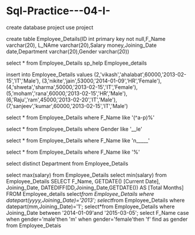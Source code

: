 # Sql-Practice---04-I-

create database project
use project

create table Employee_Details(ID int primary key not null,F_Name varchar(20),
L_NAme varchar(20),Salary money,Joining_Date date,Department varchar(20),Gender varchar(20))

select * from Employee_Details
sp_help Employee_details


insert into Employee_Details values
(2,'vikash','ahalabat',60000,'2013-02-15','IT','Male'),
(3,'nikite','jain',53000,'2014-01-09','HR','Female'),
(4,'shweta','sharma',50000,'2013-02-15','IT','Female'),
(5,'moham','rana',60000,'2013-02-15','HR','Male'),
(6,'Raju','ram',45000,'2013-02-20','IT','Male'),
(7,'sanjeev','kumar',60000,'2013-02-15','IT','Male')


select * from Employee_Details where F_Name like '(^a-p)%'

select * from Employee_Details where Gender like '__le'

select * from Employee_Details where F_Name like 'n_____'

select * from Employee_Details where F_Name like '%'

select distinct Department from Employee_Details 

select max(salary) from Employee_Details 
select min(salary) from Employee_Details 
SELECT F_Name, GETDATE() [Current Date], Joining_Date,
DATEDIFF(DD,Joining_Date,GETDATE()) 
AS
[Total Months]
FROM
Employee_details
select*from Employee_Details
where datepart(yyyy,Joining_Date)='2013';
select*from  Employee_Details
where datepart(mm,Joining_Date)='1';
select*from Employee_Details
where Joining_Date between '2014-01-09'and '2015-03-05';
select F_Name case 
when
gender='male'then 'm'
when gender='female'then 'f' find
as
gender from  Employee_Detais
